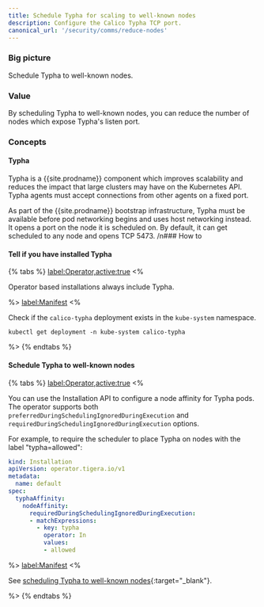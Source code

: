 ```yaml
---
title: Schedule Typha for scaling to well-known nodes
description: Configure the Calico Typha TCP port.
canonical_url: '/security/comms/reduce-nodes'
---
```


### Big picture

Schedule Typha to well-known nodes.

### Value

By scheduling Typha to well-known nodes, you can reduce the number of nodes which expose
Typha's listen port.

### Concepts

#### Typha

Typha is a {{site.prodname}} component which improves scalability and reduces the impact that
large clusters may have on the Kubernetes API. Typha agents must accept connections from other agents on a fixed port.

As part of the {{site.prodname}} bootstrap infrastructure, Typha must be available before
pod networking begins and uses host networking instead. It opens a port on the node it is
scheduled on. By default, it can get scheduled to any node and opens TCP 5473.
/n### How to

#### Tell if you have installed Typha

{% tabs %}
  <label:Operator,active:true>
<%

Operator based installations always include Typha.

%>
  <label:Manifest>
<%

Check if the `calico-typha` deployment exists in the `kube-system` namespace.

```
kubectl get deployment -n kube-system calico-typha
```

%>
{% endtabs %}

#### Schedule Typha to well-known nodes

{% tabs %}
  <label:Operator,active:true>
<%

You can use the Installation API to configure a node affinity for Typha pods. The operator supports both
`preferredDuringSchedulingIgnoredDuringExecution` and `requiredDuringSchedulingIgnoredDuringExecution` options.

For example, to require the scheduler to place Typha on nodes with the label "typha=allowed":

```yaml
kind: Installation
apiVersion: operator.tigera.io/v1
metadata:
  name: default
spec:
  typhaAffinity:
    nodeAffinity:
      requiredDuringSchedulingIgnoredDuringExecution:
      - matchExpressions:
     	- key: typha
          operator: In
          values:
          - allowed
```

%>
  <label:Manifest>
<%

See [scheduling Typha to well-known nodes](https://kubernetes.io/docs/concepts/configuration/assign-pod-node/){:target="_blank"}.

%>
{% endtabs %}
